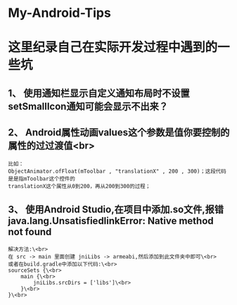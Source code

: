 # My-Android-Tips
这里纪录自己在实际开发过程中遇到的一些坑
========================================

1、 使用通知栏显示自定义通知布局时不设置setSmallIcon通知可能会显示不出来？
-------------------------------------------------------------------------
2、 Android属性动画values这个参数是值你要控制的属性的过过渡值\<br> 
--------------------------------------------------------------------
    比如：
    ObjectAnimator.ofFloat(mToolbar , "translationX" , 200 , 300)；这段代码是是指mToolbar这个控件的
    translationX这个属性从0到200，再从200到300的过程；
3、 使用Android Studio,在项目中添加.so文件,报错java.lang.UnsatisfiedlinkError: Native method not found
-------------------------------------------------------------------------------------------------------
    解决方法:\<br>  
    在 src -> main 里面创建 jniLibs -> armeabi,然后添加到此文件夹中即可\<br>  
    或者在build.gradle中添加以下代码:\<br>  
    sourceSets {\<br>  
        main {\<br>  
            jniLibs.srcDirs = ['libs']\<br>  
        }\<br>  
    }\<br>  

